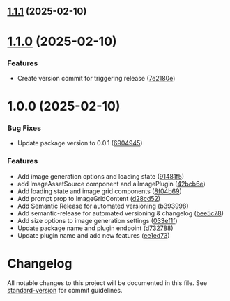## [1.1.1](https://github.com/robotostudio/sanity-plugin-image-gen/compare/v1.1.0...v1.1.1) (2025-02-10)

# [1.1.0](https://github.com/robotostudio/sanity-plugin-image-gen/compare/v1.0.0...v1.1.0) (2025-02-10)


### Features

* Create version commit for triggering release ([7e2180e](https://github.com/robotostudio/sanity-plugin-image-gen/commit/7e2180eb7cc7b4d555ea559b580454840cb399de))

# 1.0.0 (2025-02-10)


### Bug Fixes

* Update package version to 0.0.1 ([6904945](https://github.com/robotostudio/sanity-plugin-image-gen/commit/690494500f2ba2328bd6c4bf680e1558b9a5b3ae))


### Features

* Add image generation options and loading state ([91481f5](https://github.com/robotostudio/sanity-plugin-image-gen/commit/91481f516f3ddae349464f4783728cc74d555f92))
* add ImageAssetSource component and aiImagePlugin ([42bcb6e](https://github.com/robotostudio/sanity-plugin-image-gen/commit/42bcb6e24f61d599f1b326a754e9e50ad9c3c452))
* Add loading state and image grid components ([8f04b69](https://github.com/robotostudio/sanity-plugin-image-gen/commit/8f04b69b8632c7318a6c839fda6c8aa504fd0676))
* Add prompt prop to ImageGridContent ([d28cd52](https://github.com/robotostudio/sanity-plugin-image-gen/commit/d28cd524a93f5498c2f6a8c9dce6c2b8be099430))
* Add Semantic Release for automated versioning ([b393998](https://github.com/robotostudio/sanity-plugin-image-gen/commit/b39399884aa876baa14aacb21f8043df1ed44f3a))
* Add semantic-release for automated versioning & changelog ([bee5c78](https://github.com/robotostudio/sanity-plugin-image-gen/commit/bee5c7825eba44011c8b8c7096e263cf7e51360a))
* Add size options to image generation settings ([033ef1f](https://github.com/robotostudio/sanity-plugin-image-gen/commit/033ef1f32aa7e487ef9a2d04b8615584ebc3309f))
* Update package name and plugin endpoint ([d732788](https://github.com/robotostudio/sanity-plugin-image-gen/commit/d732788aa97c27b75795448616a614362b6f8ba8))
* Update plugin name and add new features ([ee1ed73](https://github.com/robotostudio/sanity-plugin-image-gen/commit/ee1ed736c5d94a6107588d93732561aabcba3f0c))

# Changelog

All notable changes to this project will be documented in this file. See [standard-version](https://github.com/conventional-changelog/standard-version) for commit guidelines.
